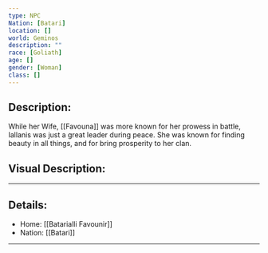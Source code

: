 ```yaml
---
type: NPC
Nation: [Batari]
location: []
world: Geminos
description: ""
race: [Goliath]
age: []
gender: [Woman]
class: []
---
```


## Description:

While her Wife, [[Favouna]] was more known for her prowess in battle, Iallanis was just a great leader during peace. She was known for finding beauty in all things, and for bring prosperity to her clan.

## Visual Description:

---
## Details:
- Home: [[Batarialli Favounir]]
- Nation: [[Batari]]

---



